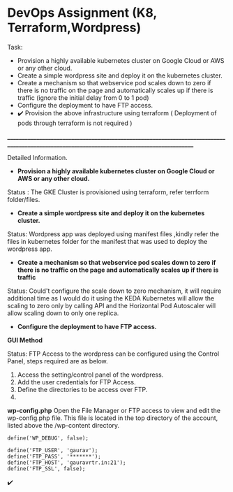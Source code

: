 
# DevOps Assignment (K8, Terraform,Wordpress)



Task:
- Provision a highly available kubernetes cluster on Google Cloud or AWS or any other cloud. 
- Create a simple wordpress site and  deploy it on the kubernetes cluster.
- Create a mechanism so that webservice pod scales down to zero if there is no traffic on the page and automatically scales up if there is traffic (ignore the initial delay from 0 to 1 pod)
- Configure the deployment to have FTP access.
- :heavy_check_mark: Provision the above infrastructure using terraform ( Deployment of pods through terraform is not required )


**___________________________________________________________________________________________________________________________________________**


Detailed Information.

- **Provision a highly available kubernetes cluster on Google Cloud or AWS or any other cloud.**

Status : The GKE Cluster is provisioned using terraform, refer terrform folder/files.

- **Create a simple wordpress site and  deploy it on the kubernetes cluster.**

Status: Wordpress app was deployed using manifest files ,kindly refer the files in kubernetes folder for the manifest that was used to deploy the wordpress app.

- **Create a mechanism so that webservice pod scales down to zero if there is no traffic on the page and automatically scales up if there is traffic**

Status: Could't configure the scale down to zero mechanism, it will require additional time as I would do it using the KEDA 
Kubernetes will allow the scaling to zero only by calling API and the Horizontal Pod Autoscaler will allow scaling down to only one replica.

- **Configure the deployment to have FTP access.**

**GUI Method**
 
Status: FTP Access to the wordpress can be configured using the Control Panel, steps required are as below.
1. Access the setting/control panel of the wordpress.
2. Add the user credentials for FTP Access.
3. Define the directories to be access over FTP.
4. 

**wp-config.php**
Open the File Manager or FTP access to view and edit the wp-config.php file. 
This file is located in the top directory of the account, listed above the /wp-content directory.

```
define('WP_DEBUG', false);

define('FTP_USER', 'gaurav');
define('FTP_PASS', '*******');
define('FTP_HOST', 'gauravrtr.in:21');
define('FTP_SSL', false);
```


:heavy_check_mark:
